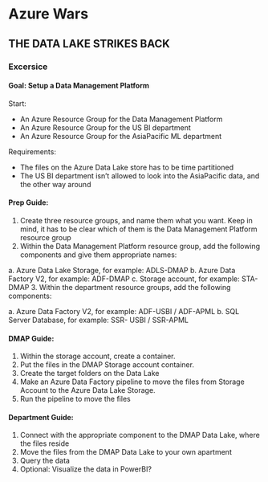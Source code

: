# Azure Wars
## THE DATA LAKE STRIKES BACK

### Excersice

#### Goal: Setup a Data Management Platform

Start:
  -	An Azure Resource Group for the Data Management Platform 
  -	An Azure Resource Group for the US BI department 
  -	An Azure Resource Group for the AsiaPacific ML department
  
Requirements:
 -	The files on the Azure Data Lake store has to be time partitioned
 -	The US BI department isn’t allowed to look into the AsiaPacific data, and the other way around
 
 #### Prep Guide:
1.	Create three resource groups, and name them what you want. Keep in mind, it has to be clear which of them is the Data Management         Platform resource group
2.	Within the Data Management Platform resource group, add the following components and give them appropriate names:

  a.	Azure Data Lake Storage, for example: ADLS-DMAP 
  b.	Azure Data Factory V2, for example: ADF-DMAP
  c.	Storage account, for example: STA-DMAP
3.	Within the department resource groups, add the following components:

  a.	Azure Data Factory V2, for example: ADF-USBI / ADF-APML
  b.	SQL Server Database, for example: SSR- USBI / SSR-APML

 #### DMAP Guide:
1.	Within the storage account, create a container. 
2.	Put the files in the DMAP Storage account container.
3.	Create the target folders on the Data Lake
4.	Make an Azure Data Factory pipeline to move the files from Storage Account to the Azure Data Lake Storage.  
5.	Run the pipeline to move the files 

 #### Department Guide:
1.	Connect with the appropriate component to the DMAP Data Lake, where the files reside 
2.	Move the files from the DMAP Data Lake to your own apartment 
3.	Query the data 
4.	Optional: Visualize the data in PowerBI? 
